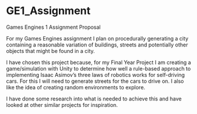 # GE1_Assignment
Games Engines 1 Assignment Proposal

For my Games Engines assignment I plan on procedurally generating a city containing a reasonable variation of buildings, streets and potentially other objects that might be found in a city. 

I have chosen this project because, for my Final Year Project I am creating a game/simulation with Unity to determine how well a rule-based approach to implementing Isaac Asimov’s three laws of robotics works for self-driving cars. For this I will need to generate streets for the cars to drive on. I also like the idea of creating random environments to explore.

I have done some research into what is needed to achieve this and have looked at other similar projects for inspiration.
